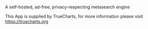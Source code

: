 A self-hosted, ad-free, privacy-respecting metasearch engine

This App is supplied by TrueCharts, for more information please visit https://truecharts.org
